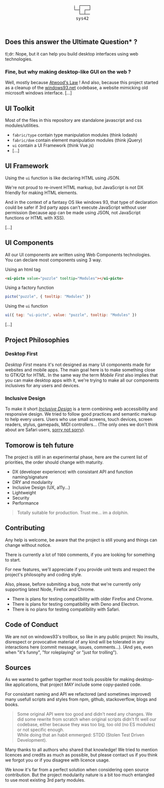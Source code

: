 <pre style="text-align: center; line-height: 1; background: transparent">

╷ ┌───┐
└─┤ ┌─┘
  └─┴─╴
sys42

<!-- It's like `system32.dll` but for making desktop GUI, for the web, and it's not a DLL at all. -->
</pre>

## Does this answer the Ultimate Question\* ?

tl;dr: Nope, but it can help you build desktop interfaces using web technologies.

### Fine, but why making desktop-like GUI on the web ?

Well, mostly because [Atwood's Law](https://blog.codinghorror.com/the-principle-of-least-power/) !
And also, because this project started as a cleanup of the [windows93.net](https://windows93.net) codebase, a website mimicking old microsoft windows interface. [...]

## UI Toolkit

Most of the files in this repository are standalone javascript and css modules/utilities.

- `fabric/type` contain type manipulation modules (think lodash)
- `fabric/dom` contain element manipulation modules (think jQuery)
- `ui` contain a UI Framework (think Vue.js)
- [...]

## UI Framework

Using the `ui` function is like declaring HTML using JSON.

We're not proud to re-invent HTML markup, but JavaScript is not DX friendly for making HTML elements.

And in the context of a fantasy OS like windows 93, that type of declaration could be safer if 3rd party apps can't execute JavaScript without user permission (because app can be made using JSON, not JavaScript functions or HTML with XSS).

[...]

## UI Components

All our UI components are written using Web Components technologies.
You can declare most components using 3 way.

Using an html tag

```html
<ui-picto value="puzzle" tooltip="Modules"></ui-picto>
```

Using a factory function

```js
picto("puzzle", { tooltip: "Modules" })
```

Using the `ui` function

```js
ui({ tag: "ui-picto", value: "puzzle", tooltip: "Modules" })
```

[...]

## Project Philosophies

### Desktop First

_Desktop First_ means it's not designed as many UI components made for websites and mobile apps.
The main goal here is to make something close to GTK/Qt for HTML.
In the same way the term _Mobile First_ also implies that you can make desktop apps with it, we're trying to make all our components inclusives for any users and devices.

### Inclusive Design

To make it short _[Inclusive Design](https://24ways.org/2016/what-the-heck-is-inclusive-design/)_ is a term combining web accessibility and responsive design.
We tried to follow good practices and semantic markup to help every users.
Users who use small screens, touch devices, screen readers, stylus, gamepads, MIDI controllers...
(The only ones we don't think about are Safari users, [sorry not sorry](https://issafarithenewie.com/)).

## Tomorow is teh future

The project is still in an experimental phase, here are the current list of priorities, the order should change with maturity.

- DX (developer experience) with consistant API and function naming/signature
- DRY and modularity
- Inclusive Design (UX, a11y...)
- Lightweight
- Security
- Performance

> Totally suitable for production. Trust me... im a dolphin.

## Contributing

Any help is welcome, be aware that the project is still young and things can change without notice.

There is currently a lot of `TODO` comments, if you are looking for something to start.

For new features, we'll appreciate if you provide unit tests and respect the project's philosophy and coding style.

Also, please, before submiting a bug, note that we're currently only supporting latest Node, Firefox and Chrome.

- There is plans for testing compatibility with older Firefox and Chrome.
- There is plans for testing compatibility with Deno and Electron.
- There is no plans for testing compatibility with Safari.

## Code of Conduct

We are not on windows93's trollbox, so like in any public project: No insults, disrespect or provocative material of any kind will be tolerated in any interactions here (commit message, issues, comments...).
(And yes, even when "it's funny", "for roleplaying" or "just for trolling").

## Sources

As we wanted to gather together most tools possible for making desktop-like applications, that project _MAY_ include some copy-pasted code.

For consistant naming and API we refactored (and sometimes improved) many usefull scripts and styles from npm, github, stackoverflow, blogs and books.

> Some original API were too good and didn't need any changes. We did some rewrite from scratch when original scripts didn't fit well our codebase, either because they was too big, too old (no ES modules) or not specific enough. \
> While doing that an habit emmerged: STDD (Stolen Test Driven Development).

Many thanks to all authors who shared that knowledge! We tried to mention licences and credits as much as possible, but please contact us if you think we forgot you or if you disagree with licence usage.

We know it's far from a perfect solution when considering open source contribution.
But the project modularity nature is a bit too much entangled to use most existing 3rd party modules.
